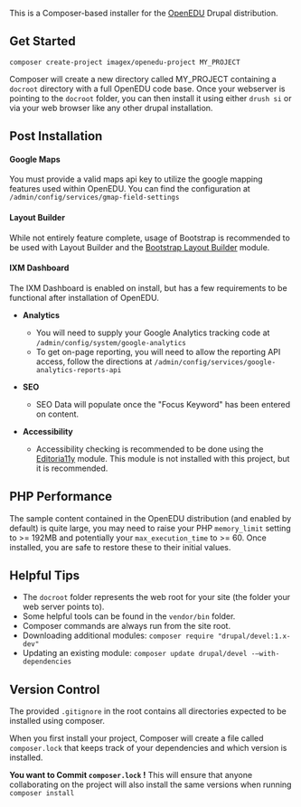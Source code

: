 This is a Composer-based installer for the [OpenEDU](https://www.drupal.org/project/openedu) Drupal distribution. 

## Get Started
```
composer create-project imagex/openedu-project MY_PROJECT
```
Composer will create a new directory called MY_PROJECT containing a ```docroot``` 
directory with a full OpenEDU code base. Once your webserver is pointing to the ```docroot``` folder, you can then 
install it using either ```drush si``` or 
via your web browser like any other drupal installation.

## Post Installation

#### Google Maps
You must provide a valid maps api key to utilize the google mapping features used within OpenEDU. You can find 
the configuration at `/admin/config/services/gmap-field-settings`

#### Layout Builder
While not entirely feature complete, usage of Bootstrap is recommended to be used with Layout Builder and the [Bootstrap Layout Builder](https://www.drupal.org/project/bootstrap_layout_builder) module.

#### IXM Dashboard
The IXM Dashboard is enabled on install, but has a few requirements to be functional after installation of OpenEDU.

- **Analytics**
  - You will need to supply your Google Analytics tracking code at `/admin/config/system/google-analytics`
  - To get on-page reporting, you will need to allow the reporting API access, follow the directions at `/admin/config/services/google-analytics-reports-api`

- **SEO**
  - SEO Data will populate once the "Focus Keyword" has been entered on content.

- **Accessibility**
  - Accessibility checking is recommended to be done using the [Editoria11y](https://www.drupal.org/project/editoria11y) module. This module is not installed with this project, but it is recommended.

## PHP Performance
The sample content contained in the OpenEDU distribution (and enabled by default) is quite large, you may 
need to raise your PHP ```memory_limit``` setting to >= 192MB and potentially your ```max_execution_time``` to >= 60. 
Once installed, you are safe to restore these to their initial values.

## Helpful Tips
- The ```docroot``` folder represents the web root for your site (the folder your web server points to).
- Some helpful tools can be found in the ```vendor/bin``` folder.
- Composer commands are always run from the site root.
- Downloading additional modules: ```composer require "drupal/devel:1.x-dev"```
- Updating an existing module: ```composer update drupal/devel -–with-dependencies```

## Version Control
The provided ```.gitignore``` in the root contains all directories expected to be installed using composer.

When you first install your project, Composer will create a file called ```composer.lock``` that keeps track 
of your dependencies and which version is installed. 

**You want to Commit ```composer.lock``` !** This will ensure that anyone collaborating on the project will also 
install the same versions when running ```composer install```
